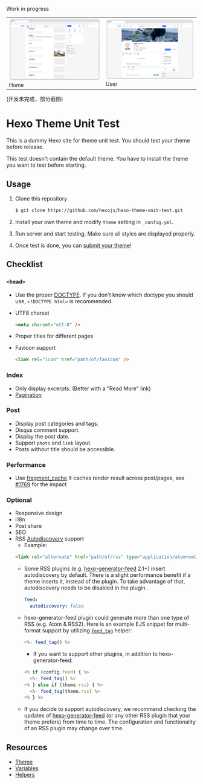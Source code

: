 Work in progress

<table><tr><td><img src="./docs/home.png" />Home</td><td><img src="./docs/user.png" />User</td></tr> </table>
(开发未完成，部分截图)

# Hexo Theme Unit Test

This is a dummy Hexo site for theme unit test. You should test your theme before release.

This test doesn't contain the default theme. You have to install the theme you want to test before starting.

## Usage

1. Clone this repository

   ```bash
   $ git clone https://github.com/hexojs/hexo-theme-unit-test.git
   ```

2. Install your own theme and modify `theme` setting in `_config.yml`.
3. Run server and start testing. Make sure all styles are displayed properly.
4. Once test is done, you can [submit your theme](https://hexo.io/docs/themes.html#Publishing)!

## Checklist

### `<head>`

- Use the proper [DOCTYPE](https://en.wikipedia.org/wiki/Document_Type_Declaration).
  If you don't know which doctype you should use, `<!DOCTYPE html>` is recommended.
- UTF8 charset

  ```html
  <meta charset="utf-8" />
  ```

- Proper titles for different pages
- Favicon support

  ```html
  <link rel="icon" href="path/of/favicon" />
  ```

### Index

- Only display excerpts. (Better with a "Read More" link)
- [Pagination](https://hexo.io/docs/configuration.html#Pagination)

### Post

- Display post categories and tags.
- Disqus comment support.
- Display the post date.
- Support `photo` and `link` layout.
- Posts without title should be accessible.

### Performance

- Use [fragment_cache](https://hexo.io/docs/helpers.html#fragment_cache)
  It caches render result across post/pages, see [#1769](https://github.com/hexojs/hexo/issues/1769) for the impact

### Optional

- Responsive design
- i18n
- Post share
- SEO
- RSS [Autodiscovery](http://www.rssboard.org/rss-autodiscovery) support
  - Example:
  ```html
  <link rel="alternate" href="path/of/rss" type="application/atom+xml" />
  ```
  - Some RSS plugins (e.g. [hexo-generator-feed](https://github.com/hexojs/hexo-generator-feed) 2.1+) insert autodiscovery by default. There is a slight performance benefit if a theme inserts it, instead of the plugin. To take advantage of that, autodiscovery needs to be disabled in the plugin.
    ```yml
    feed:
      autodiscovery: false
    ```
  - hexo-generator-feed plugin could generate more than one type of RSS (e.g. Atom & RSS2). Here is an example EJS snippet for multi-format support by utilizing [`feed_tag`](https://hexo.io/docs/helpers#feed-tag) helper:
    ```js
    <%- feed_tag() %>
    ```
    - If you want to support other plugins, in addition to hexo-generator-feed:
    ```js
    <% if (config.feed) { %>
      <%- feed_tag() %>
    <% } else if (theme.rss) { %>
      <%- feed_tag(theme.rss) %>
    <% } %>
    ```
  - If you decide to support autodiscovery, we recommend checking the updates of [hexo-generator-feed](https://github.com/hexojs/hexo-generator-feed/releases) (or any other RSS plugin that your theme prefers) from time to time. The configuration and functionality of an RSS plugin may change over time.

## Resources

- [Theme](https://hexo.io/docs/themes.html)
- [Variables](https://hexo.io/docs/variables.html)
- [Helpers](https://hexo.io/docs/helpers.html)

